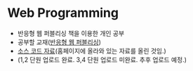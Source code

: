 # Web Programming
  - 반응형 웹 퍼블리싱 책을 이용한 개인 공부
  - 공부할 교재([반응형 웹 퍼블리싱](http://www.yes24.com/Product/Goods/7997188))
  - [소스 코드 자료](https://github.com/KangBokyeong/WebProgramming/tree/master/SourceCode)(홈페이지에 올라와 있는 자료를 올린 것임.)
  - (1,2 단원 업로드 완료. 3,4 단원 업로드 미완료. 추후 업로드 예정.)
